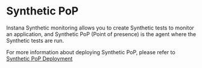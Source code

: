 # Synthetic PoP
Instana Synthetic monitoring allows you to create Synthetic tests to monitor an application, and Synthetic PoP (Point of presence) is the agent where the Synthetic tests are run.

For more information about deploying Synthetic PoP, please refer to [Synthetic PoP Deployment](https://www.ibm.com/docs/en/instana-observability/current?topic=monitoring-deploying-self-hosted-pop)